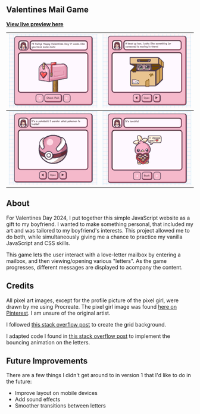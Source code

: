 ## Valentines Mail Game

**[View live preview here]([url](https://annasmith206.github.io/valentines/))**

![Image of game showing a pixel art pink mailbox with a welcome message.](./images/gameStartPreview.png)|![Image of game showing a pixel art picture of a cat in a cardboard box.](./images/catPreview.png)|
| ----------- | ----------- |
![Image of game showing a pixelated pink pokeball](./images/thumbnailPreview.png)|![Image of game showing a pixelated tochic holding a box of sweets](./images/contentPreview.png)|


## About
For Valentines Day 2024, I put together this simple JavaScript website as a gift to my boyfriend. I wanted to make something personal, that included my art and was tailored to my boyfriend's interests. This project allowed me to do both, while simultaneously giving me a chance to practice my vanilla JavaScript and CSS skills. 

This game lets the user interact with a love-letter mailbox by entering a mailbox, and then viewing/opening various "letters". As the game progresses, different messages are displayed to acompany the content. 

## Credits

All pixel art images, except for the profile picture of the pixel girl, were drawn by me using Procreate. 
The pixel girl image was found [here on Pinterest]([url](https://www.pinterest.com/pin/790452172111958137/)). I am unsure of the original artist. 

I followed [this stack overflow post]([url](https://stackoverflow.com/a/32861765)) to create the grid background.

I adapted code I found in [this stack overflow post]([url](https://stackoverflow.com/a/55079549)) to implement the bouncing animation on the letters.

## Future Improvements
There are a few things I didn't get around to in version 1 that I'd like to do in the future:
- Improve layout on mobile devices
- Add sound effects 
- Smoother transitions between letters
